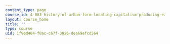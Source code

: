 ```yaml
---
content_type: page
course_id: 4-663-history-of-urban-form-locating-capitalism-producing-early-modern-cities-and-objects-spring-2014
layout: course_home
title: ''
type: course
uid: 1f9ed404-f0ac-c67f-3026-dea69efcd564
---
```

